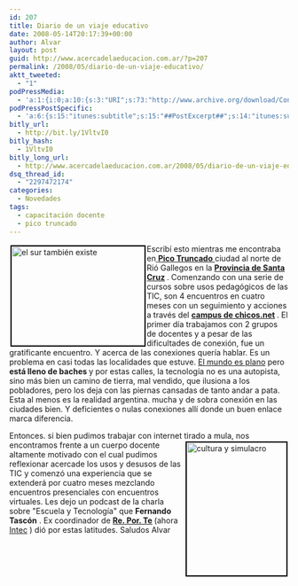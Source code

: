 ```yaml
---
id: 207
title: Diario de un viaje educativo
date: 2008-05-14T20:17:39+00:00
author: Alvar
layout: post
guid: http://www.acercadelaeducacion.com.ar/?p=207
permalink: /2008/05/diario-de-un-viaje-educativo/
aktt_tweeted:
  - "1"
podPressMedia:
  - 'a:1:{i:0;a:10:{s:3:"URI";s:73:"http://www.archive.org/download/ConferencialaEscuelaYAlTecnologa/fer1.mp3";s:5:"title";s:11:"Conferencia";s:4:"type";s:9:"audio_mp3";s:4:"size";s:8:"49153962";s:8:"duration";s:5:"51:12";s:12:"previewImage";s:89:"http://acercadelaeducacion.com.ar/wp-content/plugins/podpress//images/vpreview_center.png";s:10:"dimensionW";s:3:"320";s:10:"dimensionH";s:3:"240";s:3:"rss";s:2:"on";s:4:"atom";s:2:"on";}}'
podPressPostSpecific:
  - 'a:6:{s:15:"itunes:subtitle";s:15:"##PostExcerpt##";s:14:"itunes:summary";s:15:"##PostExcerpt##";s:15:"itunes:keywords";s:17:"##WordPressCats##";s:13:"itunes:author";s:10:"##Global##";s:15:"itunes:explicit";s:7:"Default";s:12:"itunes:block";s:7:"Default";}'
bitly_url:
  - http://bit.ly/1VltvI0
bitly_hash:
  - 1VltvI0
bitly_long_url:
  - http://www.acercadelaeducacion.com.ar/2008/05/diario-de-un-viaje-educativo/
dsq_thread_id:
  - "2297472174"
categories:
  - Novedades
tags:
  - capacitación docente
  - pico truncado
---
```

<img class="alignleft" style="border: 2px solid black; margin: 2px; float: left;" src="http://farm4.static.flickr.com/3109/2493585758_a8ff0943a6_m.jpg" alt="el sur también existe" width="240" height="179" /> Escribí esto mientras me encontraba en<a href="es.wikipedia.org/wiki/Pico_Truncado"> <strong>Pico Truncado</strong> </a> ciudad al norte de Rió Gallegos en la <strong><a title="página oficial" href="http://www.santacruz.gov.ar/">Provincia de Santa Cruz</a> </strong> .
Comenzando con una serie de cursos sobre usos pedagógicos de las TIC, son 4 encuentros en cuatro meses con un seguimiento y acciones a través del <strong><a title="campus de chicos.net" href="http://campus.chicos.net.ar">campus de chicos.net</a> </strong> .
El primer día trabajamos con 2 grupos de docentes y a pesar de las dificultades de conexión, fue un gratificante encuentro.
Y acerca de las conexiones quería hablar. Es un problema en casi todas las localidades que estuve. <a title="artículo de Cristóbal Cobo" href="http://www.google.com.ar/url?sa=t&amp;ct=res&amp;cd=10&amp;url=http%3A%2F%2Fe-rgonomic.blogspot.com%2F2008%2F04%2Fel-mundo-es-plano.html&amp;ei=IFwrSOChBYyg8gTAo7CRBg&amp;usg=AFQjCNHcV9fP0UGWdRntD9RD-KUkw8ga-g&amp;sig2=4SUPHnbGN7OvDOI_sOckxA">El mundo es plano</a> pero<strong> está lleno de baches </strong> y por estas calles, la tecnología no es una autopista, sino más bien un camino de tierra, mal vendido, que ilusiona a los pobladores, pero los deja con las piernas cansadas de tanto andar a pata. Esta al menos es la realidad argentina. mucha y de sobra conexión en las ciudades bien. Y deficientes o nulas conexiones allí donde un buen enlace marca diferencia.

Entonces. si bien pudimos trabajar con internet tirado a mula, nos encontramos frente a un cuerpo<img class="alignright" style="border: 2px solid black; margin: 2px; float: right;" src="http://farm3.static.flickr.com/2288/2492732945_3f5df9265d_m.jpg" alt="cultura y simulacro" width="180" height="240" /> docente altamente motivado con el cual pudimos reflexionar acercade los usos y desusos de las TIC y comenzó una experiencia que se extenderá por cuatro meses mezclando encuentros presenciales con encuentros virtuales.
Les dejo un podcast de la charla sobre "Escuela y Tecnología" que <strong>Fernando Tascón</strong> . Ex coordinador de <strong><a title="reporte" href="http://estatico.buenosaires.gov.ar/areas/educacion/niveles/media/programas/reporte_media/documento_1.pdf">Re. Por. Te</a> </strong> (ahora <a title="INTEC" href="http://www.buenosaires.gov.ar/areas/educacion/programas/intec/index.php?menu_id=19767">Intec</a> ) dió por estas latitudes.
Saludos
Alvar